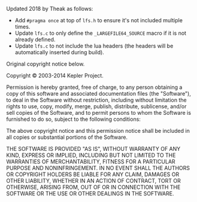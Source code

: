 Updated 2018 by Theak as follows:
* Add `#pragma once` at top of `lfs.h` to ensure it's not included multiple times.
* Update `lfs.c` to only define the `_LARGEFILE64_SOURCE` macro if it is not already defined.
* Update `lfs.c` to not include the lua headers (the headers will be automatically inserted during build).

Original copyright notice below.

Copyright © 2003-2014 Kepler Project.

Permission is hereby granted, free of charge, to any person
obtaining a copy of this software and associated documentation
files (the "Software"), to deal in the Software without
restriction, including without limitation the rights to use, copy,
modify, merge, publish, distribute, sublicense, and/or sell copies
of the Software, and to permit persons to whom the Software is
furnished to do so, subject to the following conditions:

The above copyright notice and this permission notice shall be
included in all copies or substantial portions of the Software.

THE SOFTWARE IS PROVIDED "AS IS", WITHOUT WARRANTY OF ANY KIND,
EXPRESS OR IMPLIED, INCLUDING BUT NOT LIMITED TO THE WARRANTIES OF
MERCHANTABILITY, FITNESS FOR A PARTICULAR PURPOSE AND
NONINFRINGEMENT. IN NO EVENT SHALL THE AUTHORS OR COPYRIGHT HOLDERS
BE LIABLE FOR ANY CLAIM, DAMAGES OR OTHER LIABILITY, WHETHER IN AN
ACTION OF CONTRACT, TORT OR OTHERWISE, ARISING FROM, OUT OF OR IN
CONNECTION WITH THE SOFTWARE OR THE USE OR OTHER DEALINGS IN THE
SOFTWARE.